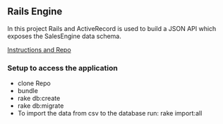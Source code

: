 ## Rails Engine

In this project Rails and ActiveRecord is used to build a JSON API which exposes the SalesEngine data schema.

[Instructions and Repo](https://github.com/turingschool/lesson_plans/blob/master/ruby_03-professional_rails_applications/rails_engine.md)

### Setup to access the application

* clone Repo
* bundle
* rake db:create
* rake db:migrate
* To import the data from csv to the database run: rake import:all
